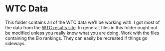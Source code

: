 # WTC Data

This folder contains all of the WTC data we'll be working with. I got most of the data from the [WTC results site](http://www.wmh-wtc.com). In general, files in this folder ought not be modified unless you really know what you are doing. Work with the files containing the Elo rankings. They can easily be recreated if things go sideways.
